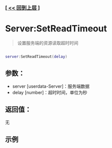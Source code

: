 ### [[ << 回到上层 ]](index.md)

# Server:SetReadTimeout

> 设置服务端的资源读取超时时间

```lua

server:SetReadTimeout(delay)

```

## 参数：

+ server [userdata-Server]：服务端数据
+ delay [number]：超时时间，单位为秒

## 返回值：

无

## 示例

```lua

```
